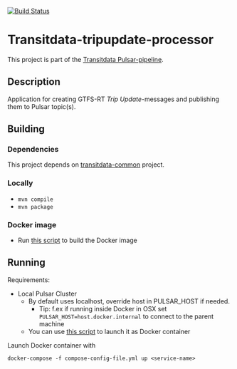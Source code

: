 [![Build Status](https://travis-ci.org/HSLdevcom/transitdata-tripupdate-processor.svg?branch=master)](https://travis-ci.org/HSLdevcom/transitdata-tripupdate-processor)

# Transitdata-tripupdate-processor

This project is part of the [Transitdata Pulsar-pipeline](https://github.com/HSLdevcom/transitdata).

## Description

Application for creating GTFS-RT *Trip Update*-messages and publishing them to Pulsar topic(s).

## Building

### Dependencies

This project depends on [transitdata-common](https://github.com/HSLdevcom/transitdata-common) project.

### Locally

- ```mvn compile```  
- ```mvn package```  

### Docker image

- Run [this script](build-image.sh) to build the Docker image


## Running

Requirements:
- Local Pulsar Cluster
  - By default uses localhost, override host in PULSAR_HOST if needed.
    - Tip: f.ex if running inside Docker in OSX set `PULSAR_HOST=host.docker.internal` to connect to the parent machine
  - You can use [this script](https://github.com/HSLdevcom/transitdata/blob/master/bin/pulsar/pulsar-up.sh) to launch it as Docker container

Launch Docker container with

```docker-compose -f compose-config-file.yml up <service-name>```   
